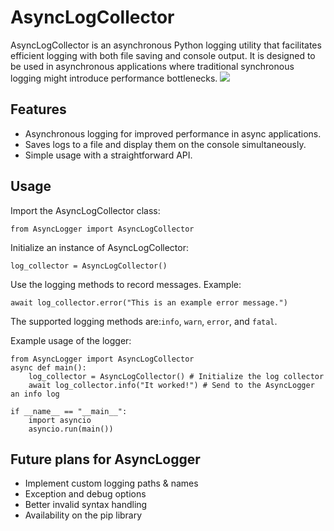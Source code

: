 # AsyncLogCollector
AsyncLogCollector is an asynchronous Python logging utility that facilitates efficient logging with both file saving and console output. It is designed to be used in asynchronous applications where traditional synchronous logging might introduce performance bottlenecks.
<img src="https://github.com/autumnfied/AsyncLogger/blob/main/Example.png">
## Features
- Asynchronous logging for improved performance in async applications.
- Saves logs to a file and display them on the console simultaneously.
- Simple usage with a straightforward API.

## Usage
Import the AsyncLogCollector class:
```python3
from AsyncLogger import AsyncLogCollector
```

Initialize an instance of AsyncLogCollector:
```python3
log_collector = AsyncLogCollector()
```

Use the logging methods to record messages. Example:
```python3
await log_collector.error("This is an example error message.")
```

The supported logging methods are:`info`, `warn`, `error`, and `fatal`.

Example usage of the logger:
```python3
from AsyncLogger import AsyncLogCollector
async def main():
    log_collector = AsyncLogCollector() # Initialize the log collector
    await log_collector.info("It worked!") # Send to the AsyncLogger an info log

if __name__ == "__main__":
    import asyncio
    asyncio.run(main())
```

## Future plans for AsyncLogger
- Implement custom logging paths & names
- Exception and debug options
- Better invalid syntax handling
- Availability on the pip library
